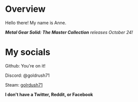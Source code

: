 # Overview
Hello there! My name is Anne.

***Metal Gear Solid: The Master Collection** releases October 24!*



# My socials
Github: You're on it!

Discord: @goldrush71

Steam: [golrdush71](https://steamcommunity.com/id/goldrush71)

**I don't have a Twitter, Reddit, or Facebook**
